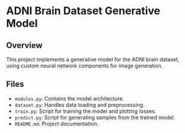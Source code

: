 # ADNI Brain Dataset Generative Model

## Overview
This project implements a generative model for the ADNI brain dataset, 
using custom neural network components for image generation.

## Files
- `modules.py`: Contains the model architecture.
- `dataset.py`: Handles data loading and preprocessing.
- `train.py`: Script for training the model and plotting losses.
- `predict.py`: Script for generating samples from the trained model.
- `README.md`: Project documentation.

